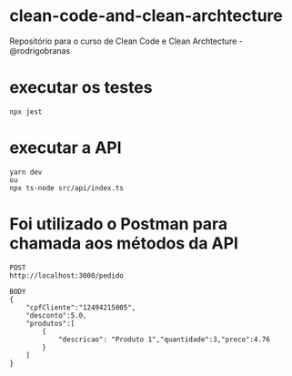 # clean-code-and-clean-archtecture
Repositório para o curso de Clean Code e Clean Archtecture - @rodrigobranas

# executar os testes
```
npx jest
```

# executar a API
```
yarn dev
ou
npx ts-node src/api/index.ts
```

# Foi utilizado o Postman para chamada aos métodos da API
```
POST
http://localhost:3000/pedido

BODY
{
    "cpfCliente":"12494215005",
    "desconto":5.0,
    "produtos":[
        {
            "descricao": "Produto 1","quantidade":3,"preco":4.76
        }
    ]
}
```
